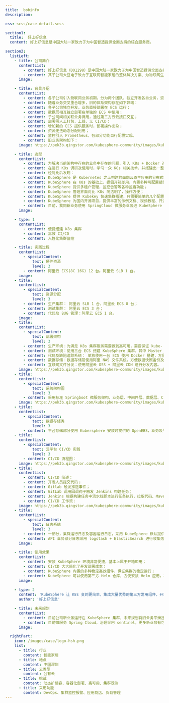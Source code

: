 ```yaml
---
title:  bobinfo
description:

css: scss/case-detail.scss

section1:
  title:  好上好信息
  content: 好上好信息是中国大陆一家致力于为中国智造提供全面支持的综合服务商。

section2:
  listLeft:
    - title: 公司简介
      contentList:
        - content: 好上好信息（001298）是中国大陆一家致力于为中国智造提供全面支持的综合服务商。总部位于深圳，员工 500 多人，旗下拥有北高智、天午、大豆、蜜连和泰舸等子公司。主营业务包括电子元器件分销、物联网产品设计及芯片定制业务。好上好信息采用“集团大平台+子公司业务自主”的运营模式，各个子公司在业务层面独立经营和管理，在仓储物流、资金信贷、IT 信息系统、方案设计等后台资源方面全面共享。
        - content: 其子公司大豆电子致力于互联网智能家居的整体解决方案、为物联网生态提供蓝牙模组、WIFI 模组等定制化组件，蜜连科技提供物联网整体方案开发，主要为共享产品赋能，如共享单车、共享充电宝、共享纸巾机、共享咖啡机、环保塑料袋取袋机等。
      image: 

    - title: 背景介绍
      contentList:
        - content: 各子公司引入物联网业务初期，分为两个团队，独立开发各自业务，资源分配上也是以满足当前业务需求为主，要求能快速开发功能，快速上线，人员投入相对较多，因项目开发较早，技术选型相互独立，系统架构独立设计，大豆电子以 Spring boot 为主，蜜连科技以 Python Flask 为主，搭配 Golang 做中间件消息处理。
        - content: 随着业务交叉重合增多，旧的体系架构存在如下弊端：
        - content: 各子公司独立开发，业务直接部署在 ECS 运行；
        - content: 数据层相互独立部署在单独的 ECS 中使用；
        - content: 子公司间相关联业务调用，通过第三方云云接口交互；
        - content: 部署需人工打包，上线，无 CI/CD；
        - content: 增加新的 ECS 提供服务时，部署操作复杂；
        - content: 资源无法动态分配利用；
        - content: 监控引入 Prometheus，各部分功能自行配置实现。
        - content: 旧业务架构如下：
      image: https://pek3b.qingstor.com/kubesphere-community/images/kubesphere-hsh-1.png

    - title: 选型
      contentList:
        - content: 为解决当前架构中存在的业务中存在的问题，引入 K8s + Docker 对现有容器进行改造，同时进行新业务扩展。
        - content: 在进行 K8s 调研及使用时，学习一众 K8s 相关技术，并搭建出一整套的 K8s 集群进行测试对比，K8s 官方提供的管理平台，操作方式繁杂，搭建过程比较复杂，在研究 K8s 的过程中，通过网络分享了解到 KubeSphere 平台。
        - content: 经对比后发现：
        - content: KubeSphere 是 Kubernetes 之上构建的面向云原生应用的分布式操作系统,包含了 K8s 所能实现的所有功能；
        - content: KubeSphere 在 K8s 的基础上，提倡开箱即用，内置多种可配置插件，为使用者提供相对最优解决方案；
        - content: KubeSphere 提供多租户管理，监控告警等各种监看功能；
        - content: KubeSphere 管理界面对比 K8s 简洁明了，操作方便；
        - content: KubeSphere 提供 Kubekey 快速集群搭建，只需要简单的几个配置修改，便可完成 K8s 集群，KubeSphere 管理页面等众多复杂的安装部署工作；
        - content: KubeSphere 为国内开源项目，提供丰富的示例文档、视频教程、开源社区等，出现问题时更快速的找到解决方案。
        - content: 目前，我同新业务使用 SpringCloud 微服务业务进 KubeSphere 生产集群、 KubeSphere 测试集群来满足我司业务的开展，使用 GitLab+Harbor+KubeSphere 提供的 DevOps，实现 CI/CD，实现快速部署，高效监看。
      image: 

    - type: 1
      contentList:
        - content: 便捷搭建 K8s 集群 
        - content: 高效 CI/CD 
        - content: 人性化集群监控

    - title: 实践过程
      contentList:
        - specialContent:
            text: 硬件资源
            level: 3
        - content: 阿里云 ECS(8C 16G) 12 台。阿里云 SLB 1 台。
      image: 
    - title:
      contentList:
        - specialContent:
            text: 资源分配
            level: 3
        - content: 生产集群： 阿里云 SLB 1 台、阿里云 ECS 8 台；
        - content: 测试集群： 阿里云 ECS 3 台；
        - content: 代码及 BUG 管理：阿里云 ECS 1 台。
      image: 
    - title:
      contentList:
        - specialContent:
            text: 部署架构
            level: 3
        - content: 生产环境：为满足 K8s 集群服务需要做到高可用，需要保证 kube- apiserver 的 HA ，使用了阿里云 SLB 的方式进行高可用配置，具体部署结构如图；
        - content: 测试环境：使用三台 ECS 搭建 KubeSphere 集群，其中 Master 同时做 worker 节点使用(不推荐)；
        - content: 代码及缺陷追踪系统： 单独使用一台 ECS 使用 Docker 搭建，方便迁移与维护，为集团内所有技术开发人员提供 Git Server 及 mantis 服务；
        - content: 数据存储：数据存储层使用阿里 NAS 文件系统，方便数据快照备份及容量扩展；
        - content: 互联网文件分发：使用阿里云 OSS + 阿里云 CDN 进行分发内容。
      image: https://pek3b.qingstor.com/kubesphere-community/images/kubesphere-hsh-2.png
    - title:
      contentList:
        - specialContent:
            text: 系统架构图
            level: 3
        - content: 采用标准 Springboot 微服务架构，业务层、中间件层、数据层、CI/CD 均使用 KubeSphere 进行部署，使用 K8s 标准存储类进行数据存储，中间件及数据层的配置数据及加密数据，则使用 K8s 配置字典和保密字典。
      image: https://pek3b.qingstor.com/kubesphere-community/images/kubesphere-hsh-3.png
    - title:
      contentList:
        - specialContent:
            text: 数据存储类
            level: 3
        - content: 平台存储部分使用 Kubersphere 安装时提供的 OpenEBS，业务及中间件数据均采用阿里 NAS 使用，方便业务数据备份。
    - title:
      contentList:
        - specialContent:
            text: 云平台 CI/CD 实践
            level: 3
        - content: CI/CD 流程图：
      image: https://pek3b.qingstor.com/kubesphere-community/images/kubesphere-hsh-4.png
    - title:
      contentList:
        - content: CI/CD 简述：
        - content: 开发人员提交代码；
        - content: Gitlab 触发推送事件；
        - content: GitLab 调用回调钩子触发 Jenkins 构建任务；
        - content: Jenkins 根据构建任务中流水线脚本进行任务执行，拉取代码、Maven 编译、Docker 构建、Docker 推送 Harbor、执行部署脚本、企业微信通知。
        - content: CI/CD 工作流：
      image: https://pek3b.qingstor.com/kubesphere-community/images/kubesphere-hsh-5.png
    - title:
      contentList:
        - specialContent:
            text: 日志系统
            level: 3
        - content: 一部分，集群运行日志及容器运行日志，采用 KubeSphere 默认提供的 ES 进行收集存储；
        - content: API 业务部分日志采用 logstash + ElasticSearch 进行收集落盘，采用 kibana 进行日志读取及查看。
      image: 

    - title: 使用效果
      contentList:
        - content: 安装 KubeSphere 环境非常便捷，基本上属于开箱即用；
        - content: CI/CD 大大简化了开发部署成本；
        - content: KubeSphere 内置的多种稳定高效组件，保证集群的稳定运行；
        - content: KubeSphere 可以使用第三方 Helm 仓库，方便安装 Helm 应用，在安装中间件上，简化了原有的编写 yml 文件的过程。
      image: 
    
    - type: 2
      content: 'KubeSphere 让 K8s 变的更简单，集成大量优秀的第三方常用组件，开箱即用，省去了第三方组件选型及安装，大大降低了从 0 到 K8s 集群运行的难度。'
      author: '好上好信息'

    - title: 未来规划
      contentList:
        - content: 目前公司新业务运行在 KubeSphere 集群，未来规划将旧业务平滑迁移进 KubeSphere 集群；
        - content: 目前微服务 Spring Cloud，治理采用 sentinel，更多新业务有可能选用 Golang 开发，届时会使用的网关的无侵入功能。
      image: 

  rightPart:
    icon: /images/case/logo-hsh.png
    list:
      - title: 行业
        content: 智能家居
      - title: 地点
        content: 中国深圳
      - title: 云类型
        content: 公有云
      - title: 挑战
        content: 动态扩缩容、容器化部署、高可用、集群观测
      - title: 采用功能
        content: DevOps、集群监控报警、应用商店、负载管理
---
```


